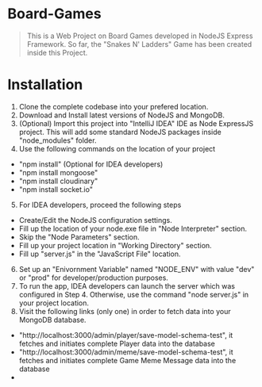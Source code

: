 Board-Games
===========

> This is a Web Project on Board Games developed in NodeJS Express Framework. So far, the "Snakes N' Ladders" Game has been created inside this Project.

Installation
===========================
1. Clone the complete codebase into your prefered location.
2. Download and Install latest versions of NodeJS and MongoDB.
3. (Optional) Import this project into "IntelliJ IDEA" IDE as Node ExpressJS project. This will add some standard NodeJS packages inside "node_modules" folder.
4. Use the following commands on the location of your project
  - "npm install" (Optional for IDEA developers)
  - "npm install mongoose"
  - "npm install cloudinary"
  - "npm install socket.io"
5. For IDEA developers, proceed the following steps
  - Create/Edit the NodeJS configuration settings.
  - Fill up the location of your node.exe file in "Node Interpreter" section.
  - Skip the "Node Parameters" section.
  - Fill up your project location in "Working Directory" section.
  - Fill up "server.js" in the "JavaScript File" location.
6. Set up an "Enivornment Variable" named "NODE_ENV" with value "dev" or "prod" for developer/production purposes.
7. To run the app, IDEA developers can launch the server which was configured in Step 4. Otherwise, use the command "node server.js" in your project location.
8. Visit the following links (only one) in order to fetch data into your MongoDB database.
  - "http://localhost:3000/admin/player/save-model-schema-test", it fetches and initiates complete Player data into the database
  - "http://localhost:3000/admin/meme/save-model-schema-test", it fetches and initiates complete Game Meme Message data into the database
  - 
